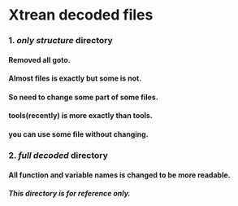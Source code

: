 # Xtrean decoded files
### 1. ***only structure*** directory
#### Removed all goto.
#### Almost files is exactly but some is not.
#### So need to change some part of some files.
#### tools(recently) is more exactly than tools.
#### you can use some file without changing.
### 2. ***full decoded*** directory
#### All function and variable names is changed to be more readable.
#### ***This directory is for reference only.*** 